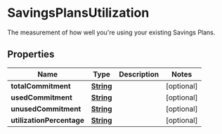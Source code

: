 

# SavingsPlansUtilization

The measurement of how well you're using your existing Savings Plans.

## Properties

| Name | Type | Description | Notes |
|------------ | ------------- | ------------- | -------------|
|**totalCommitment** | [**String**](String.md) |  |  [optional] |
|**usedCommitment** | [**String**](String.md) |  |  [optional] |
|**unusedCommitment** | [**String**](String.md) |  |  [optional] |
|**utilizationPercentage** | [**String**](String.md) |  |  [optional] |



